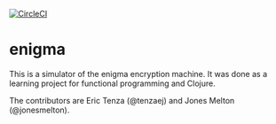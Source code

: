 
[![CircleCI](https://circleci.com/gh/shavah/clojure-enigma-machine/tree/master.svg?style=svg)](https://circleci.com/gh/shavah/clojure-enigma-machine/tree/master)

# enigma

This is a simulator of the enigma encryption machine. It was done as a learning project for functional programming and Clojure.

The contributors are Eric Tenza (@tenzaej) and Jones Melton (@jonesmelton).
